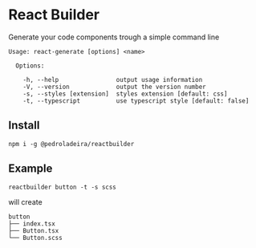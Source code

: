# React Builder

Generate your code components trough a simple command line

```
Usage: react-generate [options] <name>

  Options:

    -h, --help                output usage information
    -V, --version             output the version number
    -s, --styles [extension]  styles extension [default: css]
    -t, --typescript          use typescript style [default: false]
```

## Install

```
npm i -g @pedroladeira/reactbuilder
```

## Example

```
reactbuilder button -t -s scss
```

will create

```
button
├── index.tsx
├── Button.tsx
└── Button.scss
```
